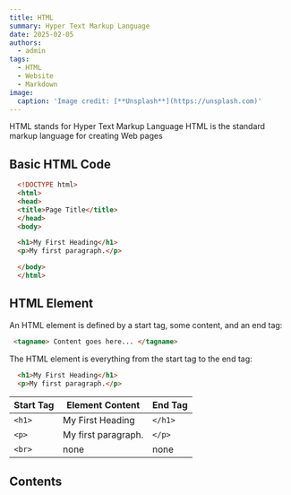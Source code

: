 ```yaml
---
title: HTML
summary: Hyper Text Markup Language
date: 2025-02-05
authors:
  - admin
tags:
  - HTML
  - Website
  - Markdown
image:
  caption: 'Image credit: [**Unsplash**](https://unsplash.com)'
---
```


HTML stands for Hyper Text Markup Language
HTML is the standard markup language for creating Web pages

## Basic HTML Code

```html
  <!DOCTYPE html>
  <html>
  <head>
  <title>Page Title</title>
  </head>
  <body>

  <h1>My First Heading</h1>
  <p>My first paragraph.</p>

  </body>
  </html> 
```

## HTML Element

An HTML element is defined by a start tag, some content, and an end tag:

```html
 <tagname> Content goes here... </tagname> 
```

The HTML element is everything from the start tag to the end tag:
```html
  <h1>My First Heading</h1>
  <p>My first paragraph.</p> 
```

| Start Tag | Element Content | End Tag |
| ----------- | ----------- | ----------- |
| ```<h1> ``` | My First Heading | ```</h1>``` |
| ```<p>``` | My first paragraph. | ```</p>``` |
| ```<br>``` | none | none |


## Contents



